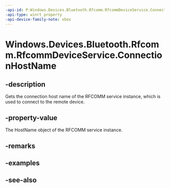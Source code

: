 ```yaml
---
-api-id: P:Windows.Devices.Bluetooth.Rfcomm.RfcommDeviceService.ConnectionHostName
-api-type: winrt property
-api-device-family-note: xbox
---
```


<!-- Property syntax
public Windows.Networking.HostName ConnectionHostName { get; }
-->

# Windows.Devices.Bluetooth.Rfcomm.RfcommDeviceService.ConnectionHostName

## -description
Gets the connection host name of the RFCOMM service instance, which is used to connect to the remote device.

## -property-value
The HostName object of the RFCOMM service instance.

## -remarks

## -examples

## -see-also
